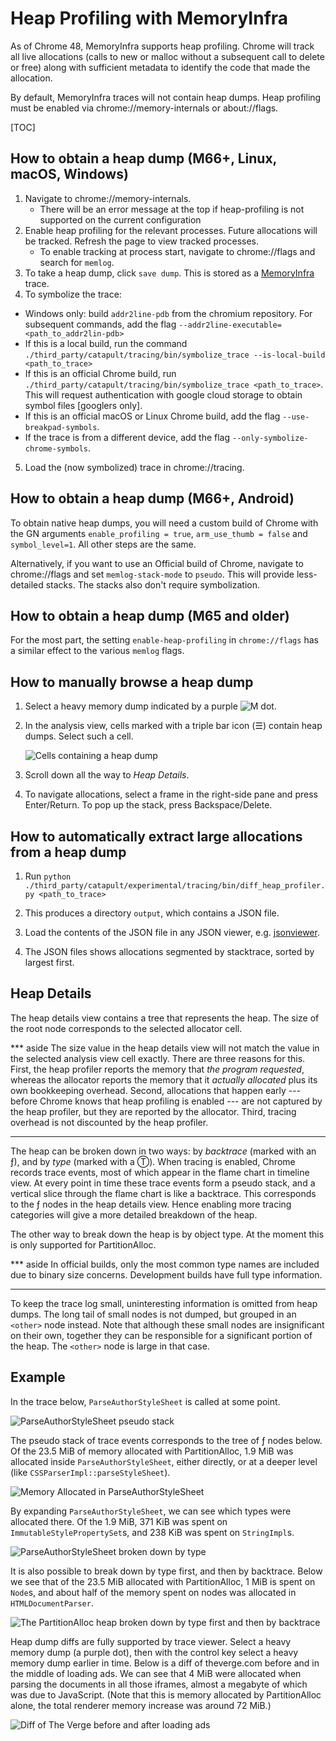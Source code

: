 # Heap Profiling with MemoryInfra

As of Chrome 48, MemoryInfra supports heap profiling. Chrome will track all live
allocations (calls to new or malloc without a subsequent call to delete or free)
along with sufficient metadata to identify the code that made the allocation.

By default, MemoryInfra traces will not contain heap dumps. Heap profiling must
be enabled via chrome://memory-internals or about://flags.

[TOC]

## How to obtain a heap dump (M66+, Linux, macOS, Windows)

 1. Navigate to chrome://memory-internals.
    * There will be an error message at the top if heap-profiling is not
      supported on the current configuration
 2. Enable heap profiling for the relevant processes. Future allocations will be
    tracked. Refresh the page to view tracked processes.
    * To enable tracking at process start, navigate to chrome://flags and search
      for `memlog`.
 3. To take a heap dump, click `save dump`. This is stored as a
    [MemoryInfra][memory-infra] trace.
 4. To symbolize the trace:
   * Windows only: build `addr2line-pdb` from the chromium repository. For subsequent commands, add the flag `--addr2line-executable=<path_to_addr2lin-pdb>`
   * If this is a local build, run the command `./third_party/catapult/tracing/bin/symbolize_trace --is-local-build <path_to_trace>`
   * If this is an official Chrome build,  run `./third_party/catapult/tracing/bin/symbolize_trace <path_to_trace>`. This will request authentication with google cloud storage to obtain symbol files [googlers only].
   * If this is an official macOS or Linux Chrome build, add the flag `--use-breakpad-symbols`.
   * If the trace is from a different device, add the flag `--only-symbolize-chrome-symbols`.
 5. Load the (now symbolized) trace in chrome://tracing.

## How to obtain a heap dump (M66+, Android)

To obtain native heap dumps, you will need a custom build of Chrome with the GN
arguments `enable_profiling = true`, `arm_use_thumb = false` and
`symbol_level=1`. All other steps are the same.

Alternatively, if you want to use an Official build of Chrome, navigate to
chrome://flags and set `memlog-stack-mode` to `pseudo`. This will provide
less-detailed stacks. The stacks also don't require symbolization.

## How to obtain a heap dump (M65 and older)

For the most part, the setting `enable-heap-profiling` in `chrome://flags` has a
similar effect to the various `memlog` flags.


## How to manually browse a heap dump

 1. Select a heavy memory dump indicated by a purple ![M][m-purple] dot.

 2. In the analysis view, cells marked with a triple bar icon (☰) contain heap
    dumps. Select such a cell.

      ![Cells containing a heap dump][cells-heap-dump]

 3. Scroll down all the way to _Heap Details_.

 4. To navigate allocations, select a frame in the right-side pane and press
    Enter/Return. To pop up the stack, press Backspace/Delete.

[memory-infra]:    README.md
[m-purple]:        https://storage.googleapis.com/chromium-docs.appspot.com/d7bdf4d16204c293688be2e5a0bcb2bf463dbbc3
[cells-heap-dump]: https://storage.googleapis.com/chromium-docs.appspot.com/a24d80d6a08da088e2e9c8b2b64daa215be4dacb

## How to automatically extract large allocations from a heap dump

 1. Run `python ./third_party/catapult/experimental/tracing/bin/diff_heap_profiler.py
    <path_to_trace>`

 2. This produces a directory `output`, which contains a JSON file.

 3. Load the contents of the JSON file in any JSON viewer, e.g.
    [jsonviewer](http://jsonviewer.stack.hu/).

 4. The JSON files shows allocations segmented by stacktrace, sorted by largest
    first.

## Heap Details

The heap details view contains a tree that represents the heap. The size of the
root node corresponds to the selected allocator cell.

*** aside
The size value in the heap details view will not match the value in the selected
analysis view cell exactly. There are three reasons for this. First, the heap
profiler reports the memory that _the program requested_, whereas the allocator
reports the memory that it _actually allocated_ plus its own bookkeeping
overhead. Second, allocations that happen early --- before Chrome knows that
heap profiling is enabled --- are not captured by the heap profiler, but they
are reported by the allocator. Third, tracing overhead is not discounted by the
heap profiler.
***

The heap can be broken down in two ways: by _backtrace_ (marked with an ƒ), and
by _type_ (marked with a Ⓣ). When tracing is enabled, Chrome records trace
events, most of which appear in the flame chart in timeline view. At every
point in time these trace events form a pseudo stack, and a vertical slice
through the flame chart is like a backtrace. This corresponds to the ƒ nodes in
the heap details view.  Hence enabling more tracing categories will give a more
detailed breakdown of the heap.

The other way to break down the heap is by object type. At the moment this is
only supported for PartitionAlloc.

*** aside
In official builds, only the most common type names are included due to binary
size concerns. Development builds have full type information.
***

To keep the trace log small, uninteresting information is omitted from heap
dumps. The long tail of small nodes is not dumped, but grouped in an `<other>`
node instead. Note that although these small nodes are insignificant on their
own, together they can be responsible for a significant portion of the heap. The
`<other>` node is large in that case.

## Example

In the trace below, `ParseAuthorStyleSheet` is called at some point.

![ParseAuthorStyleSheet pseudo stack][pseudo-stack]

The pseudo stack of trace events corresponds to the tree of ƒ nodes below. Of
the 23.5 MiB of memory allocated with PartitionAlloc, 1.9 MiB was allocated
inside `ParseAuthorStyleSheet`, either directly, or at a deeper level (like
`CSSParserImpl::parseStyleSheet`).

![Memory Allocated in ParseAuthorStyleSheet][break-down-by-backtrace]

By expanding `ParseAuthorStyleSheet`, we can see which types were allocated
there. Of the 1.9 MiB, 371 KiB was spent on `ImmutableStylePropertySet`s, and
238 KiB was spent on `StringImpl`s.

![ParseAuthorStyleSheet broken down by type][break-down-by-type]

It is also possible to break down by type first, and then by backtrace. Below
we see that of the 23.5 MiB allocated with PartitionAlloc, 1 MiB is spent on
`Node`s, and about half of the memory spent on nodes was allocated in
`HTMLDocumentParser`.

![The PartitionAlloc heap broken down by type first and then by backtrace][type-then-backtrace]

Heap dump diffs are fully supported by trace viewer. Select a heavy memory dump
(a purple dot), then with the control key select a heavy memory dump earlier in
time. Below is a diff of theverge.com before and in the middle of loading ads.
We can see that 4 MiB were allocated when parsing the documents in all those
iframes, almost a megabyte of which was due to JavaScript. (Note that this is
memory allocated by PartitionAlloc alone, the total renderer memory increase was
around 72 MiB.)

![Diff of The Verge before and after loading ads][diff]

[pseudo-stack]:            https://storage.googleapis.com/chromium-docs.appspot.com/058e50350836f55724e100d4dbbddf4b9803f550
[break-down-by-backtrace]: https://storage.googleapis.com/chromium-docs.appspot.com/ec61c5f15705f5bcf3ca83a155ed647a0538bbe1
[break-down-by-type]:      https://storage.googleapis.com/chromium-docs.appspot.com/2236e61021922c0813908c6745136953fa20a37b
[type-then-backtrace]:     https://storage.googleapis.com/chromium-docs.appspot.com/c5367dde11476bdbf2d5a1c51674148915573d11
[diff]:                    https://storage.googleapis.com/chromium-docs.appspot.com/802141906869cd533bb613da5f91bd0b071ceb24
